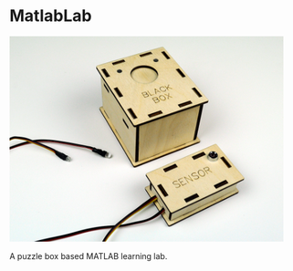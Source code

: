 # MatlabLab

<img src="https://github.com/reubenstr/MatlabLab/blob/main/images/matlab-learning-lab-set.jpg" width="480">

A puzzle box based MATLAB learning lab.

